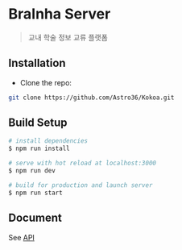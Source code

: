 # BraInha Server

> 교내 학술 정보 교류 플랫폼

## Installation

- Clone the repo:

```bash
git clone https://github.com/Astro36/Kokoa.git
```

## Build Setup

```bash
# install dependencies
$ npm run install

# serve with hot reload at localhost:3000
$ npm run dev

# build for production and launch server
$ npm run start
```

## Document

See [API](./API.md)

